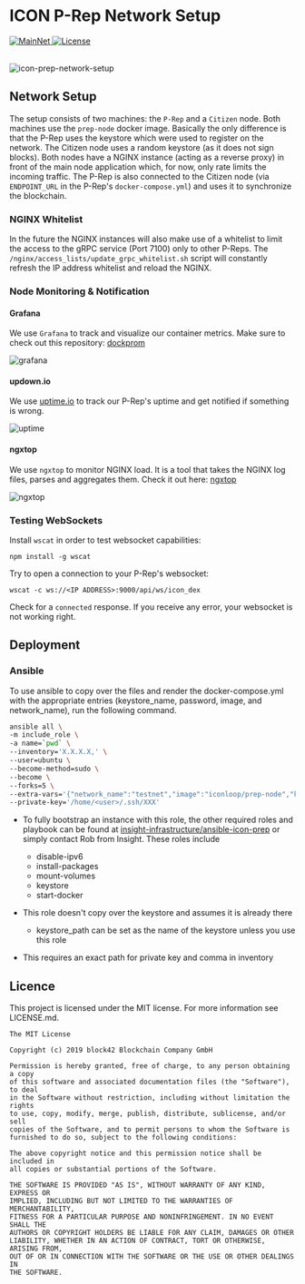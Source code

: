 # ICON P-Rep Network Setup

<div>
  <a href="https://tracker.icon.foundation/governance">
    <img src="https://img.shields.io/badge/network-mainnet-brightgreen.svg" alt="MainNet" />
  </a>
  <a href="#">
    <img src="https://img.shields.io/badge/license-MIT-green.svg" alt="License" />
  </a>
</div>

<br>

![icon-prep-network-setup](https://user-images.githubusercontent.com/6087393/67846895-39d0c380-fb02-11e9-8b0a-1585151b1007.png)

## Network Setup

The setup consists of two machines: the `P-Rep` and a `Citizen` node.
Both machines use the `prep-node` docker image. Basically the only difference is that the P-Rep uses the keystore which were used to register on the network. The Citizen node uses a random keystore (as it does not sign blocks). Both nodes have a NGINX instance (acting as a reverse proxy) in front of the main node application which, for now, only rate limits the incoming traffic. The P-Rep is also connected to the Citizen node (via `ENDPOINT_URL` in the P-Rep's `docker-compose.yml`) and uses it to synchronize the blockchain.

### NGINX Whitelist

In the future the NGINX instances will also make use of a whitelist to limit the access to the gRPC service (Port 7100) only to other P-Reps. The `/nginx/access_lists/update_grpc_whitelist.sh` script will constantly refresh the IP address whitelist and reload the NGINX.

### Node Monitoring & Notification

#### Grafana

We use `Grafana` to track and visualize our container metrics. Make sure to check out this repository: [dockprom](https://github.com/stefanprodan/dockprom)

![grafana](https://user-images.githubusercontent.com/6087393/67688979-f4de4d00-f99a-11e9-9f59-e4787db17214.png)

#### updown.io

We use [uptime.io](https://updown.io/r/9GrXa) to track our P-Rep's uptime and get notified if something is wrong.

![uptime](https://user-images.githubusercontent.com/6087393/67688949-eb54e500-f99a-11e9-86bd-83ef98c26562.png)

#### ngxtop

We use `ngxtop` to monitor NGINX load. It is a tool that takes the NGINX log files, parses and aggregates them. Check it out here: [ngxtop](https://github.com/lebinh/ngxtop)

![ngxtop](https://user-images.githubusercontent.com/6087393/67690530-57d0e380-f99d-11e9-807b-4f560698dfee.png)

### Testing WebSockets

Install `wscat` in order to test websocket capabilities:

```
npm install -g wscat
```

Try to open a connection to your P-Rep's websocket:

```
wscat -c ws://<IP ADDRESS>:9000/api/ws/icon_dex
```

Check for a `connected` response. If you receive any error, your websocket is not working right.

## Deployment

### Ansible

To use ansible to copy over the files and render the docker-compose.yml with the appropriate entries (keystore_name, 
password, image, and network_name), run the following command. 

```bash
ansible all \
-m include_role \
-a name=`pwd` \
--inventory='X.X.X.X,' \
--user=ubuntu \
--become-method=sudo \
--become \
--forks=5 \
--extra-vars='{"network_name":"testnet","image":"iconloop/prep-node","keystore_path":"keystore","keystore_password":"XXXX"}' \
--private-key='/home/<user>/.ssh/XXX' 
```

- To fully bootstrap an instance with this role, the other required roles and playbook can be found at [insight-infrastructure/ansible-icon-prep](https://github.com/insight-infrastructure/ansible-icon-prep) or simply contact Rob from Insight. These roles include 
	- disable-ipv6
 	- install-packages
 	- mount-volumes
 	- keystore 
 	- start-docker

- This role doesn't copy over the keystore and assumes it is already there
	- keystore_path can be set as the name of the keystore unless you use this role 
- This requires an exact path for private key and comma in inventory

## Licence

This project is licensed under the MIT license. For more information see LICENSE.md.

```
The MIT License

Copyright (c) 2019 block42 Blockchain Company GmbH

Permission is hereby granted, free of charge, to any person obtaining a copy
of this software and associated documentation files (the "Software"), to deal
in the Software without restriction, including without limitation the rights
to use, copy, modify, merge, publish, distribute, sublicense, and/or sell
copies of the Software, and to permit persons to whom the Software is
furnished to do so, subject to the following conditions:

The above copyright notice and this permission notice shall be included in
all copies or substantial portions of the Software.

THE SOFTWARE IS PROVIDED "AS IS", WITHOUT WARRANTY OF ANY KIND, EXPRESS OR
IMPLIED, INCLUDING BUT NOT LIMITED TO THE WARRANTIES OF MERCHANTABILITY,
FITNESS FOR A PARTICULAR PURPOSE AND NONINFRINGEMENT. IN NO EVENT SHALL THE
AUTHORS OR COPYRIGHT HOLDERS BE LIABLE FOR ANY CLAIM, DAMAGES OR OTHER
LIABILITY, WHETHER IN AN ACTION OF CONTRACT, TORT OR OTHERWISE, ARISING FROM,
OUT OF OR IN CONNECTION WITH THE SOFTWARE OR THE USE OR OTHER DEALINGS IN
THE SOFTWARE.
```
